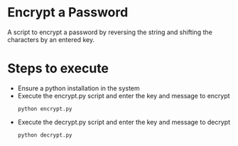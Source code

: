 # Encrypt a Password

A script to encrypt a password by reversing the string and shifting the characters by an entered key.

# Steps to execute
- Ensure a python installation in the system
- Execute the encrypt.py script and enter the key and message to encrypt
  ```
  python encrypt.py
  ```
- Execute the decrypt.py script and enter the key and message to decrypt
  ```
  python decrypt.py
  ```
